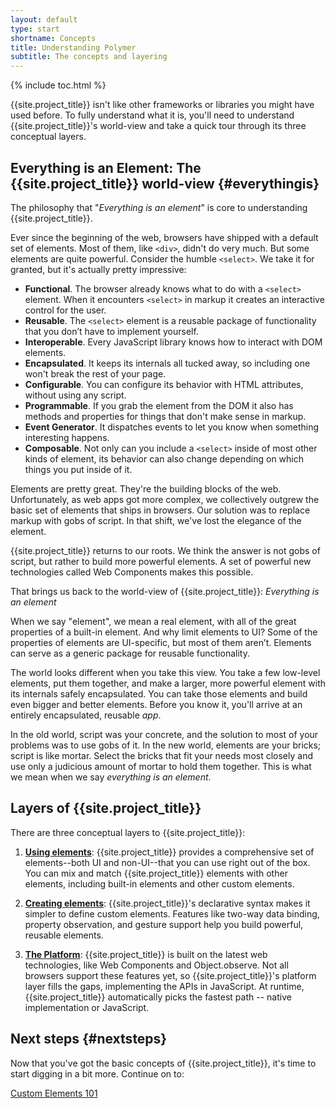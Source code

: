 ```yaml
---
layout: default
type: start
shortname: Concepts
title: Understanding Polymer
subtitle: The concepts and layering
---
```


{% include toc.html %}

{{site.project_title}} isn't like other frameworks or libraries you might have used before. To fully understand what it is, you'll need to understand {{site.project_title}}'s world-view and take a quick tour through its three conceptual layers.

## Everything is an Element: The {{site.project_title}} world-view {#everythingis}

The philosophy that "_Everything is an element_" is core to understanding {{site.project_title}}.

Ever since the beginning of the web, browsers have shipped with a default set of elements. Most of them, like `<div>`, didn't do very much. But some elements are quite powerful. Consider the humble `<select>`. We take it for granted, but it's actually pretty impressive:

- **Functional**. The browser already knows what to do with a `<select>` element. When it encounters `<select>` in markup it creates an interactive control for the user.
- **Reusable**. The `<select>` element is a reusable package of functionality that you don’t have to implement yourself.
- **Interoperable**. Every JavaScript library knows how to interact with DOM elements.
- **Encapsulated**. It keeps its internals all tucked away, so including one won't break the rest of your page.
- **Configurable**. You can configure its behavior with HTML attributes, without using any script.
- **Programmable**. If you grab the element from the DOM it also has methods and properties for things that don't make sense in markup.
- **Event Generator**. It dispatches events to let you know when something interesting happens.
- **Composable**. Not only can you include a `<select>` inside of most other kinds of element, its behavior can also change depending on which things you put inside of it.

Elements are pretty great. They're the building blocks of the web. Unfortunately, as web apps got more complex, we collectively outgrew the basic set of elements that ships in browsers. Our solution was to replace markup with gobs of script. In that shift, we've lost the elegance of the element.

{{site.project_title}} returns to our roots. We think the answer is not gobs of script, but rather to build more powerful elements. A set of powerful new technologies called Web Components makes this possible.

That brings us back to the world-view of {{site.project_title}}: _Everything is an element_

When we say "element", we mean a real element, with all of the great properties of a built-in element. And why limit elements to UI? Some of the properties of elements are UI-specific, but most of them aren’t. Elements can serve as a generic package for reusable functionality.

The world looks different when you take this view. You take a few low-level elements, put them together, and make a larger, more powerful element with its internals safely encapsulated. You can take those elements and build even bigger and better elements. Before you know it, you'll arrive at an entirely encapsulated, reusable _app_.

In the old world, script was your concrete, and the solution to most of your problems was to use gobs of it. In the new world, elements are your bricks; script is like mortar. Select the bricks that fit your needs most closely and use only a judicious amount of mortar to hold them together. This is what we mean when we say _everything is an element_.


## Layers of {{site.project_title}}

There are three conceptual layers to {{site.project_title}}:

1. **[Using elements](/docs/start/usingelements.html)**: {{site.project_title}} provides a comprehensive set of elements--both UI and non-UI--that you can use right out of the box. You can mix and match {{site.project_title}} elements with other elements, including built-in elements and other custom elements.

1. **[Creating elements](/docs/start/creatingelements.html)**: {{site.project_title}}'s declarative syntax makes it simpler to define custom elements. Features like two-way data binding, property observation, and gesture support help you build powerful, reusable elements.

1. **[The Platform](/docs/start/platform.html)**: {{site.project_title}} is built on the latest web technologies, like Web Components and Object.observe. Not all browsers support these features yet, so {{site.project_title}}'s platform layer fills the gaps, implementing the APIs in JavaScript. At runtime, {{site.project_title}} automatically picks the fastest path -- native implementation or JavaScript.


## Next steps {#nextsteps}

Now that you've got the basic concepts of {{site.project_title}}, it's time to
start digging in a bit more. Continue on to:

<a href="/docs/start/customelements.html">
  <paper-button raised><core-icon icon="arrow-forward"></core-icon>Custom Elements 101</paper-button>
</a>
